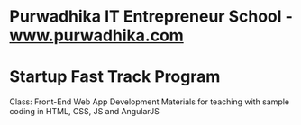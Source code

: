 # Purwadhika IT Entrepreneur School - www.purwadhika.com
# Startup Fast Track Program
Class: Front-End Web App Development
Materials for teaching with sample coding in HTML, CSS, JS and AngularJS
